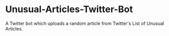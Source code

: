 # Unusual-Articles-Twitter-Bot
A Twitter bot which uploads a random article from Twitter's List of Unusual Articles.
